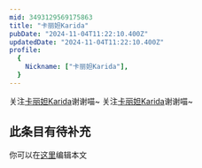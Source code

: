 ```yaml
---
mid: 3493129569175863
title: "卡丽妲Karida"
pubDate: "2024-11-04T11:22:10.400Z"
updatedDate: "2024-11-04T11:22:10.400Z"
profile:
  {
    Nickname: ["卡丽妲Karida"],
  }
---
```


关注[卡丽妲Karida](https://space.bilibili.com/3493129569175863)谢谢喵~ 关注[卡丽妲Karida](https://space.bilibili.com/3493129569175863)谢谢喵~

## 此条目有待补充
你可以在[这里](https://github.com/Yuhanawa/VTuber.ICU/edit/master/src/content/v/卡丽妲Karida/index.md)编辑本文
